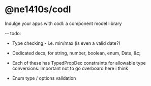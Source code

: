 # @ne1410s/codl

Indulge your apps with codl: a component model library

-- todo:

- Type checking - i.e. min/max (is even a valid date?)

- Dedicated decs, for string, number, boolean, enum, Date, &c;
- Each of these has TypedPropDec constraints for allowable type conversions. Important not to go overboard here i think

- Enum type / options validation

